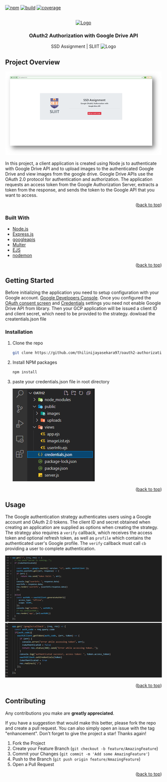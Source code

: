 <div id="top"></div>

<!-- PROJECT SHIELDS -->
<!--
*** I'm using markdown "reference style" links for readability.
*** Reference links are enclosed in brackets [ ] instead of parentheses ( ).
*** See the bottom of this document for the declaration of the reference variables
*** for contributors-url, forks-url, etc. This is an optional, concise syntax you may use.
*** https://www.markdownguide.org/basic-syntax/#reference-style-links
-->

[![npm](https://img.shields.io/npm/v/passport-google-oauth20.svg)](https://www.npmjs.com/package/passport-google-oauth20)
[![build](https://img.shields.io/travis/jaredhanson/passport-google-oauth2.svg)](https://travis-ci.org/jaredhanson/passport-google-oauth2)
[![coverage](https://img.shields.io/coveralls/jaredhanson/passport-google-oauth2.svg)](https://coveralls.io/github/jaredhanson/passport-google-oauth2)

<!-- PROJECT LOGO -->
<br />
<div align="center">
  <a href="">
    <img src="https://9to5google.com/wp-content/uploads/sites/4/2020/01/google_drive_logo.jpg?quality=82&strip=all&w=1600" alt="Logo" width="160" height="80">
  </a>

  <h3 align="center">OAuth2 Authorization with Google Drive API</h3>

  <p align="center">
    SSD Assignment | SLIIT  <img src="https://upload.wikimedia.org/wikipedia/en/a/a6/SLIIT_Logo_Crest.png" alt="Logo" width="20" height="26"> 
  </p>
</div>


<!-- ABOUT THE PROJECT -->
## Project Overview

<img src="https://github.com/thilinijayasekara97/oauth2-authorization-gdrive-api/blob/thilini/screens/home_page.png">

In this project, a client application is created using Node js to authenticate with Google Drive API and to upload images
to the authenticated Google Drive and view images from the google drive. 
Google Drive APIs use the OAuth 2.0 protocol for authentication and authorization. 
The application requests an access token from the Google Authorization Server, extracts a token from the response, 
and sends the token to the Google API that you want to access. 

<p align="right">(<a href="#top">back to top</a>)</p>


### Built With

* [Node.js](https://nodejs.org/)
* [Express.js](https://expressjs.com/)
* [googleapis](https://www.npmjs.com/package/googleapis)
* [Multer](https://www.npmjs.com/package/multer)
* [EJS](https://www.ejs.co/)
* [nodemon](https://www.npmjs.com/package/nodemon)

<p align="right">(<a href="#top">back to top</a>)</p>



<!-- GETTING STARTED -->
## Getting Started

Before initializing the application you need to setup configuration with your Google account. 
[Google Developers Console](https://console.developers.google.com/). Once you configured the [OAuth consent screen](https://console.cloud.google.com/apis/credentials/consent) and [Credentials](https://console.cloud.google.com/apis/credentials) settings you need not enable Google Drive API from library. 
Then your GCP application will be issued a client ID and client secret, which need to be provided to the strategy. dowload the createntials.json file

### Installation

1. Clone the repo
   ```sh
   git clone https://github.com/thilinijayasekara97/oauth2-authorization-gdrive-api.git
   ```
3. Install NPM packages
   ```sh
   npm install
   ```
4. paste your credentials.json file in root directory

   <img src="https://github.com/thilinijayasekara97/oauth2-authorization-gdrive-api/blob/thilini/screens/project_structure.png">


<p align="right">(<a href="#top">back to top</a>)</p>


<!-- USAGE EXAMPLES -->
## Usage

The Google authentication strategy authenticates users using a Google account
and OAuth 2.0 tokens. The client ID and secret obtained when creating an
application are supplied as options when creating the strategy.  The strategy
also requires a `verify` callback, which receives the access token and optional
refresh token, as well as `profile` which contains the authenticated user's
Google profile.  The `verify` callback must call `cb` providing a user to
complete authentication.

<img src="https://github.com/thilinijayasekara97/oauth2-authorization-gdrive-api/blob/thilini/screens/oauth2_authorization.png">

<img src="https://github.com/thilinijayasekara97/oauth2-authorization-gdrive-api/blob/thilini/screens/oauth2_calbacks.png">


<p align="right">(<a href="#top">back to top</a>)</p>


<!-- CONTRIBUTING -->
## Contributing

Any contributions you make are **greatly appreciated**.

If you have a suggestion that would make this better, please fork the repo and create a pull request. You can also simply open an issue with the tag "enhancement".
Don't forget to give the project a star! Thanks again!

1. Fork the Project
2. Create your Feature Branch (`git checkout -b feature/AmazingFeature`)
3. Commit your Changes (`git commit -m 'Add some AmazingFeature'`)
4. Push to the Branch (`git push origin feature/AmazingFeature`)
5. Open a Pull Request

<p align="right">(<a href="#top">back to top</a>)</p>


